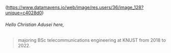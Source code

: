 
(https://www.datamavens.io/web/image/res.users/36/image_128?unique=c4028d0)
###### Hello Christian Adusei here,
> majoring BSc telecommunications engineering at KNUST
> from 2018 to 2022.
